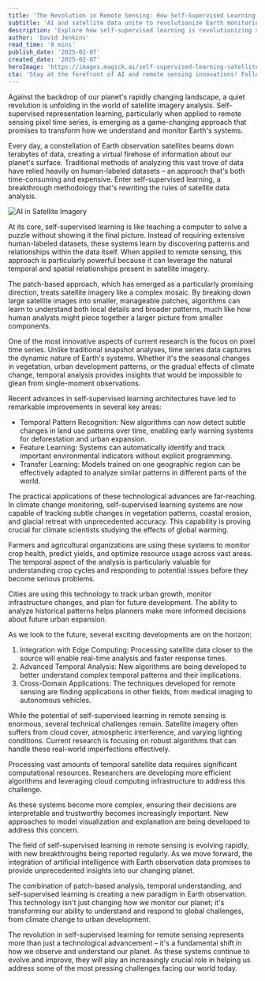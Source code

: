 ```yaml
---
title: 'The Revolution in Remote Sensing: How Self-Supervised Learning is Transforming Earth Observation'
subtitle: 'AI and satellite data unite to revolutionize Earth monitoring'
description: 'Explore how self-supervised learning is revolutionizing satellite imagery analysis, enabling unprecedented insights into Earth\'s changing systems through advanced AI and temporal data analysis. From climate monitoring to urban planning, this technological breakthrough is transforming our understanding of global environmental patterns.'
author: 'David Jenkins'
read_time: '8 mins'
publish_date: '2025-02-07'
created_date: '2025-02-07'
heroImage: 'https://images.magick.ai/self-supervised-learning-satellite-imagery.jpg'
cta: 'Stay at the forefront of AI and remote sensing innovations! Follow us on LinkedIn for regular updates on groundbreaking developments in Earth observation technology and self-supervised learning applications.'
---
```


Against the backdrop of our planet's rapidly changing landscape, a quiet revolution is unfolding in the world of satellite imagery analysis. Self-supervised representation learning, particularly when applied to remote sensing pixel time series, is emerging as a game-changing approach that promises to transform how we understand and monitor Earth's systems.

Every day, a constellation of Earth observation satellites beams down terabytes of data, creating a virtual firehose of information about our planet's surface. Traditional methods of analyzing this vast trove of data have relied heavily on human-labeled datasets – an approach that's both time-consuming and expensive. Enter self-supervised learning, a breakthrough methodology that's rewriting the rules of satellite data analysis.

![AI in Satellite Imagery](https://i.magick.ai/PIXE/1738915173816_magick_img.webp)

At its core, self-supervised learning is like teaching a computer to solve a puzzle without showing it the final picture. Instead of requiring extensive human-labeled datasets, these systems learn by discovering patterns and relationships within the data itself. When applied to remote sensing, this approach is particularly powerful because it can leverage the natural temporal and spatial relationships present in satellite imagery.

The patch-based approach, which has emerged as a particularly promising direction, treats satellite imagery like a complex mosaic. By breaking down large satellite images into smaller, manageable patches, algorithms can learn to understand both local details and broader patterns, much like how human analysts might piece together a larger picture from smaller components.

One of the most innovative aspects of current research is the focus on pixel time series. Unlike traditional snapshot analyses, time series data captures the dynamic nature of Earth's systems. Whether it's the seasonal changes in vegetation, urban development patterns, or the gradual effects of climate change, temporal analysis provides insights that would be impossible to glean from single-moment observations.

Recent advances in self-supervised learning architectures have led to remarkable improvements in several key areas:

- Temporal Pattern Recognition: New algorithms can now detect subtle changes in land use patterns over time, enabling early warning systems for deforestation and urban expansion.
- Feature Learning: Systems can automatically identify and track important environmental indicators without explicit programming.
- Transfer Learning: Models trained on one geographic region can be effectively adapted to analyze similar patterns in different parts of the world.

The practical applications of these technological advances are far-reaching. In climate change monitoring, self-supervised learning systems are now capable of tracking subtle changes in vegetation patterns, coastal erosion, and glacial retreat with unprecedented accuracy. This capability is proving crucial for climate scientists studying the effects of global warming.

Farmers and agricultural organizations are using these systems to monitor crop health, predict yields, and optimize resource usage across vast areas. The temporal aspect of the analysis is particularly valuable for understanding crop cycles and responding to potential issues before they become serious problems.

Cities are using this technology to track urban growth, monitor infrastructure changes, and plan for future development. The ability to analyze historical patterns helps planners make more informed decisions about future urban expansion.

As we look to the future, several exciting developments are on the horizon:

1. Integration with Edge Computing: Processing satellite data closer to the source will enable real-time analysis and faster response times.
2. Advanced Temporal Analysis: New algorithms are being developed to better understand complex temporal patterns and their implications.
3. Cross-Domain Applications: The techniques developed for remote sensing are finding applications in other fields, from medical imaging to autonomous vehicles.

While the potential of self-supervised learning in remote sensing is enormous, several technical challenges remain. Satellite imagery often suffers from cloud cover, atmospheric interference, and varying lighting conditions. Current research is focusing on robust algorithms that can handle these real-world imperfections effectively.

Processing vast amounts of temporal satellite data requires significant computational resources. Researchers are developing more efficient algorithms and leveraging cloud computing infrastructure to address this challenge.

As these systems become more complex, ensuring their decisions are interpretable and trustworthy becomes increasingly important. New approaches to model visualization and explanation are being developed to address this concern.

The field of self-supervised learning in remote sensing is evolving rapidly, with new breakthroughs being reported regularly. As we move forward, the integration of artificial intelligence with Earth observation data promises to provide unprecedented insights into our changing planet.

The combination of patch-based analysis, temporal understanding, and self-supervised learning is creating a new paradigm in Earth observation. This technology isn't just changing how we monitor our planet; it's transforming our ability to understand and respond to global challenges, from climate change to urban development.

The revolution in self-supervised learning for remote sensing represents more than just a technological advancement – it's a fundamental shift in how we observe and understand our planet. As these systems continue to evolve and improve, they will play an increasingly crucial role in helping us address some of the most pressing challenges facing our world today.